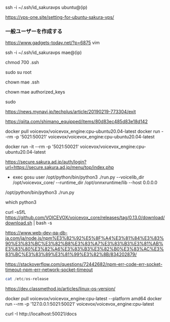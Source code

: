 ssh -i ~/.ssh/id_sakuravps ubuntu@(ip)

https://vps-one.site/setting-for-ubuntu-sakura-vps/

### 一般ユーザーを作成する



https://www.gadgets-today.net/?p=6875
vim



ssh -i ~/.ssh/id_sakuravps mae@(ip)

chmod 700 .ssh

sudo su root

chown mae .ssh

chown mae authorized_keys


sudo 


https://news.mynavi.jp/techplus/article/20190219-773304/exit


https://qiita.com/shimano_equipped/items/80d83ec485d83e18d142



docker pull voicevox/voicevox_engine:cpu-ubuntu20.04-latest
docker run --rm -p '5021:50021' voicevox/voicevox_engine:cpu-ubuntu20.04-latest

docker run -it --rm -p '5021:50021' voicevox/voicevox_engine:cpu-ubuntu20.04-latest


https://secure.sakura.ad.jp/auth/login?url=https://secure.sakura.ad.jp/menu/top/index.php



+ exec gosu user /opt/python/bin/python3 ./run.py --voicelib_dir /opt/voicevox_core/ --runtime_dir /opt/onnxruntime/lib --host 0.0.0.0

/opt/python/bin/python3 ./run.py 


which python3


curl -sSfL https://github.com/VOICEVOX/voicevox_core/releases/tag/0.13.0/download/download.sh | bash -s


https://www.web-dev-qa-db-ja.com/ja/node.js/npm%E3%82%92%E5%8F%A4%E3%81%84%E3%83%90%E3%83%BC%E3%82%B8%E3%83%A7%E3%83%B3%E3%81%AB%E3%83%80%E3%82%A6%E3%83%B3%E3%82%B0%E3%83%AC%E3%83%BC%E3%83%89%E3%81%99%E3%82%8B/834202879/



https://stackoverflow.com/questions/72442682/npm-err-code-err-socket-timeout-npm-err-network-socket-timeout


```powershell
cat /etc/os-release
```


https://dev.classmethod.jp/articles/linux-os-version/


 docker pull voicevox/voicevox_engine:cpu-latest --platform amd64
docker run --rm -p '127.0.0.1:5021:50021' voicevox/voicevox_engine:cpu-latest


curl -I http://localhost:50021/docs

